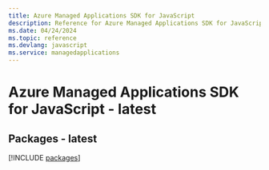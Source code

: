```yaml
---
title: Azure Managed Applications SDK for JavaScript
description: Reference for Azure Managed Applications SDK for JavaScript
ms.date: 04/24/2024
ms.topic: reference
ms.devlang: javascript
ms.service: managedapplications
---
```

# Azure Managed Applications SDK for JavaScript - latest
## Packages - latest
[!INCLUDE [packages](managed-applications-index.md)]